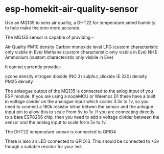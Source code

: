 # esp-homekit-air-quality-sensor


Use an MQ135 to sens air quality, a DHT22 for temperature amnd humidity to help make the snro more accurate. 

The MQ135 sensor is  capable of providing:-

Air Quality 
PM10 density
Carbon monoxide level
LPG (custom characteristic only visbile in Eve)
Methane (custom characteristic only visbile in Eve)
NH$ Ammonium (custom characteristic only visbile in Eve)


It cannot currently provide:- 

ozone density
nitrogen dioxide (NO 2)
sulphur_dioxide (E 220) density
PM25 density


The anlaogue output of the MQ135 is connected to the anlog input of you ESP module. If you are using a nodeMCU or Weemos D1 these have a built in voltage divider on the analogue input which scales 3.3v to 1v, so you need to connect a 180k resistor inline betwen the sensor and the anlogue input pin to allow this to scale From 5v to 1v. If you are connecting directly to a bare ESP8266 chip, then you need to add a voltage divider between the sensor and the analog input to scale form 5v to 1v.


The DHT22 temperature sensor is connected to GPIO4

There is also an LED connected to GPIO13. This should be connected to +3v though a suitable resistor for your led. 

